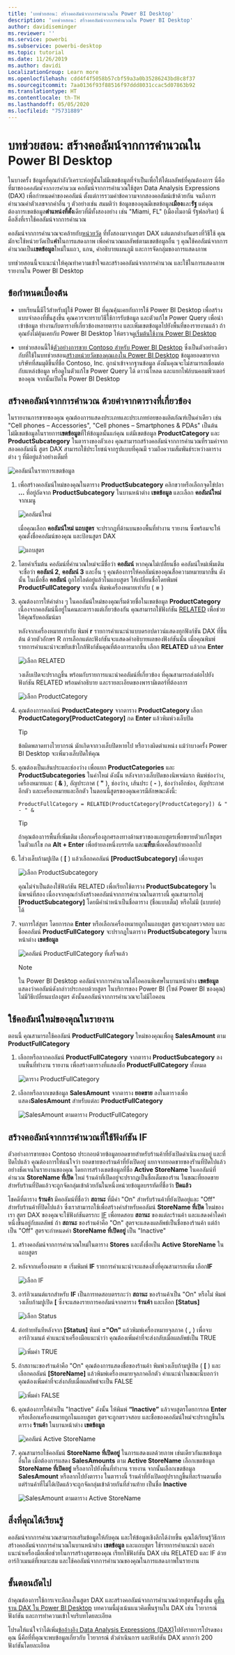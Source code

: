 ```yaml
---
title: 'บทช่วยสอน: สร้างคอลัมน์จากการคำนวณใน Power BI Desktop'
description: 'บทช่วยสอน: สร้างคอลัมน์จากการคำนวณใน Power BI Desktop'
author: davidiseminger
ms.reviewer: ''
ms.service: powerbi
ms.subservice: powerbi-desktop
ms.topic: tutorial
ms.date: 11/26/2019
ms.author: davidi
LocalizationGroup: Learn more
ms.openlocfilehash: cdd4f4f5058b57cbf59a3a0b35286243bd8c8f37
ms.sourcegitcommit: 7aa0136f93f88516f97ddd8031ccac5d07863b92
ms.translationtype: HT
ms.contentlocale: th-TH
ms.lasthandoff: 05/05/2020
ms.locfileid: "75731889"
---
```

# <a name="tutorial-create-calculated-columns-in-power-bi-desktop"></a>บทช่วยสอน: สร้างคอลัมน์จากการคำนวณใน Power BI Desktop

ในบางครั้ง ข้อมูลที่คุณกำลังวิเคราะห์อยู่นั้นไม่มีเขตข้อมูลที่จำเป็นเพื่อให้ได้ผลลัพธ์ที่คุณต้องการ นี่คือที่มาของ*คอลัมน์จากการคำนวณ* คอลัมน์จากการคำนวณใช้สูตร Data Analysis Expressions (DAX) เพื่อกำหนดค่าของคอลัมน์ ตั้งแต่การรวมค่าข้อความจากสองคอลัมน์เข้าด้วยกัน จนถึงการคำนวณค่าตัวเลขจากค่าอื่น ๆ ตัวอย่างเช่น สมมติว่า ข้อมูลของคุณมีเขตข้อมูล**เมือง**และ**รัฐ** แต่คุณต้องการเขตข้อมูล**ตำแหน่งที่ตั้ง**เดียวที่มีทั้งสองอย่าง เช่น "Miami, FL" (เมืองไมอามี รัฐฟลอริดา) นี่คือสิ่งที่เราใช้คอลัมน์จากการคำนวณ

คอลัมน์จากการคำนวณจะคล้ายกับ[หน่วยวัด](desktop-tutorial-create-measures.md) ที่ทั้งสองมาจากสูตร DAX แต่แตกต่างกันตรงที่วิธีใช้ คุณมักจะใช้หน่วยวัดเป็น**ค่า**ในการแสดงภาพ เพื่อคำนวณผลลัพธ์ตามเขตข้อมูลอื่น ๆ คุณใช้คอลัมน์จากการคำนวณเป็น**เขตข้อมูล**ใหม่ในแถว, แกน, คำอธิบายแผนภูมิ และการจัดกลุ่มของการแสดงภาพ

บทช่วยสอนนี้จะแนะนำให้คุณทำความเข้าใจและสร้างคอลัมน์จากการคำนวณ และใช้ในการแสดงภาพรายงานใน Power BI Desktop

## <a name="prerequisites"></a>ข้อกำหนดเบื้องต้น

- บทเรียนนี้มีไว้สำหรับผู้ใช้ Power BI ที่คุณคุ้นเคยกับการใช้ Power BI Desktop เพื่อสร้างแบบจำลองที่ขั้นสูงขึ้น คุณควรจะทราบวิธีใช้การรับข้อมูล และตัวแก้ไข Power Query เพื่อนำเข้าข้อมูล ทำงานกับตารางที่เกี่ยวข้องหลายตาราง และเพิ่มเขตข้อมูลไปยังพื้นที่ของรายงานแล้ว ถ้าคุณยังไม่คุ้นเคยกับ Power BI Desktop ให้ตรวจดู[เริ่มต้นใช้งาน Power BI Desktop](desktop-getting-started.md)
  
- บทช่วยสอนนี้ใช้[ตัวอย่างการขาย Contoso สำหรับ Power BI Desktop](https://download.microsoft.com/download/4/6/A/46AB5E74-50F6-4761-8EDB-5AE077FD603C/Contoso%20Sales%20Sample%20for%20Power%20BI%20Desktop.zip) ซึ่งเป็นตัวอย่างเดียวกับที่ใช้ในบทช่วยสอน[สร้างหน่วยวัดของคุณเองใน Power BI Desktop](desktop-tutorial-create-measures.md) ข้อมูลยอดขายจากบริษัทที่สมมุติขึ้นที่ชื่อ Contoso, Inc. ถูกนำเข้าจากฐานข้อมูล ดังนั้นคุณจะไม่สามารถเชื่อมต่อกับแหล่งข้อมูล หรือดูในตัวแก้ไข Power Query ได้ ดาวน์โหลด และแยกไฟล์บนคอมพิวเตอร์ของคุณ จากนั้นเปิดใน Power BI Desktop

## <a name="create-a-calculated-column-with-values-from-related-tables"></a>สร้างคอลัมน์จากการคำนวณ ด้วยค่าจากตารางที่เกี่ยวข้อง

ในรายงานการขายของคุณ คุณต้องการแสดงประเภทและประเภทย่อยของผลิตภัณฑ์เป็นค่าเดียว เช่น "Cell phones – Accessories", "Cell phones – Smartphones & PDAs" เป็นต้น ไม่มีเขตข้อมูลในรายการ**เขตข้อมูล**ที่ให้ข้อมูลนั้นแก่คุณ แต่มีเขตข้อมูล **ProductCategory** และ **ProductSubcategory** ในตารางของตัวเอง คุณสามารถสร้างคอลัมน์จากการคำนวณที่รวมค่าจากสองคอลัมน์นี้ สูตร DAX สามารถใช้ประโยชน์จากรูปแบบที่คุณมี รวมถึงความสัมพันธ์ระหว่างตารางต่าง ๆ ที่มีอยู่แล้วอย่างเต็มที่

 ![คอลัมน์ในรายการเขตข้อมูล](media/desktop-tutorial-create-calculated-columns/create1.png)

1. เพื่อสร้างคอลัมน์ใหม่ของคุณในตาราง **ProductSubcategory** คลิกขวาหรือเลือกจุดไข่ปลา **...** ที่อยู่ถัดจาก **ProductSubcategory** ในบานหน้าต่าง **เขตข้อมูล** และเลือก **คอลัมน์ใหม่** จากเมนู

   ![คอลัมน์ใหม่](media/desktop-tutorial-create-calculated-columns/create2.png)

   เมื่อคุณเลือก **คอลัมน์ใหม่** **แถบสูตร** จะปรากฏที่ด้านบนของพื้นที่ทำงาน รายงาน ซึ่งพร้อมจะให้คุณตั้งชื่อคอลัมน์ของคุณ และป้อนสูตร DAX

   ![แถบสูตร](media/desktop-tutorial-create-calculated-columns/create3.png)

2. โดยค่าเริ่มต้น คอลัมน์ที่คำนวณใหม่จะมีชื่อว่า **คอลัมน์** หากคุณไม่เปลี่ยนชื่อ คอลัมน์ใหม่เพิ่มเติมจะชื่อว่า **คอลัมน์ 2**, **คอลัมน์ 3** และอื่น ๆ คุณต้องการให้คอลัมน์ของคุณสื่อความหมายมากขึ้น ดังนั้น ในเมื่อชื่อ **คอลัมน์** ถูกไฮไลต์อยู่แล้วในแถบสูตร ให้เปลี่ยนชื่อโดยพิมพ์ **ProductFullCategory** จากนั้น พิมพ์เครื่องหมายเท่ากับ ( **=** )

3. คุณต้องการให้ค่าต่าง ๆ ในคอลัมน์ใหม่ของคุณเริ่มด้วยชื่อในเขตข้อมูล **ProductCategory** เนื่องจากคอลัมน์นี้อยู่ในคนละตารางแต่เกี่ยวข้องกัน คุณสามารถใช้ฟังก์ชัน [RELATED](https://msdn.microsoft.com/library/ee634202.aspx) เพื่อช่วยให้คุณรับคอลัมน์มา

   หลังจากเครื่องหมายเท่ากับ พิมพ์ **r** รายการคำแนะนำแบบดรอปดาวน์แสดงทุกฟังก์ชัน DAX ที่ขึ้นต้น ด้วยตัวอักษร R การเลือกแต่ละฟังก์ชันจะแสดงคำอธิบายผลของฟังก์ชันนั้น เมื่อคุณพิมพ์ รายการคำแนะนำจะขยับเข้าใกล้ฟังก์ชันคุณที่ต้องการมากขึ้น เลือก **RELATED** แล้วกด **Enter**

   ![เลือก RELATED](media/desktop-tutorial-create-calculated-columns/create4.png)

   วงเล็บเปิดจะปรากฏขึ้น พร้อมกับรายการแนะนำคอลัมน์ที่เกี่ยวข้อง ที่คุณสามารถส่งต่อไปยังฟังก์ชัน RELATED พร้อมคำอธิบาย และรายละเอียดของพารามิเตอร์ที่ต้องการ

   ![เลือก ProductCategory](media/desktop-tutorial-create-calculated-columns/create5.png)

4. คุณต้องการคอลัมน์ **ProductCategory** จากตาราง **ProductCategory** เลือก **ProductCategory[ProductCategory]** กด **Enter** แล้วพิมพ์วงเล็บปิด

    > [!TIP]
    > ข้อผิดพลาดทางไวยากรณ์ มักเกิดจากวงเล็บปิดหายไป หรือวางผิดตำแหน่ง แม้ว่าบางครั้ง Power BI Desktop จะเพิ่มวงเล็บปิดให้คุณ

5. คุณต้องเป็นเส้นประและช่องว่าง เพื่อแยก **ProductCategories** และ **ProductSubcategories** ในค่าใหม่ ดังนั้น หลังจากวงเล็บปิดของนิพจน์แรก พิมพ์ช่องว่าง, เครื่องหมายและ ( **&** ), อัญประกาศ ( **"** ), ช่องว่าง, เส้นประ ( **-** ), ช่องว่างอีกช่อง, อัญประกาศอีกตัว และเครื่องหมายและอีกตัว ในตอนนี้สูตรของคุณควรมีลักษณะดังนี้:

    `ProductFullCategory = RELATED(ProductCategory[ProductCategory]) & " - " &`

    > [!TIP]
    > ถ้าคุณต้องการพื้นที่เพิ่มเติม เลือกเครื่องลูกศรลงทางด้านขวาของแถบสูตรเพื่อขยายตัวแก้ไขสูตร ในตัวแก้ไข กด **Alt + Enter** เพื่อย้ายลงหนึ่งบรรทัด และ**แท็บ**เพื่อเคลื่อนย้ายออกไป

6. ใส่วงเล็บก้ามปูเปิด ( **[** ) แล้วเลือกคอลัมน์ **[ProductSubcategory]** เพื่อจบสูตร 

    ![เลือก ProductSubcategory](media/desktop-tutorial-create-calculated-columns/create6.png)

    คุณไม่จำเป็นต้องใช้ฟังก์ชัน RELATED เพื่อเรียกใช้ตาราง **ProductSubcategory** ในนิพจน์ที่สอง เนื่องจากคุณกำลังสร้างคอลัมน์จากการคำนวณในตารางนี้ คุณสามารถใสj **[ProductSubcategory]** โดยมีคำนำหน้าเป็นชื่อตาราง (ชื่อแบบเต็ม) หรือไม่มี (แบบย่อ) ได้

7. จบการใส่สูตร โดยการกด **Enter** หรือเลือกเครื่องหมายถูกในแถบสูตร สูตรจะถูกตรวจสอบ และชื่อคอลัมน์ **ProductFullCategory** จะปรากฏในตาราง **ProductSubcategory** ในบานหน้าต่าง **เขตข้อมูล**

   ![คอลัมน์ ProductFullCategory ที่เสร็จแล้ว](media/desktop-tutorial-create-calculated-columns/create7.png)

    >[!NOTE]
    >ใน Power BI Desktop คอลัมน์จากการคำนวณได้ไอคอนพิเศษในบานหน้าต่าง **เขตข้อมูล** แสดงว่าคอลัมน์ดังกล่าวประกอบด้วยสูตร ในบริการของ Power BI (ไซต์ Power BI ของคุณ) ไม่มีวิธีเปลี่ยนแปลงสูตร ดังนั้นคอลัมน์จากการคำนวณจะไม่มีไอคอน

## <a name="use-your-new-column-in-a-report"></a>ใช้คอลัมน์ใหม่ของคุณในรายงาน

ตอนนี้ คุณสามารถใช้คอลัมน์ **ProductFullCategory** ใหม่ของคุณเพื่อดู **SalesAmount** ตาม **ProductFullCategory**

1. เลือกหรือลากคอลัมน์ **ProductFullCategory** จากตาราง **ProductSubcategory** ลงบนพื้นที่ทำงาน รายงาน เพื่อสร้างตารางที่แสดงชื่อ **ProductFullCategory** ทั้งหมด

   ![ตาราง ProductFullCategory](media/desktop-tutorial-create-calculated-columns/vis1.png)

2. เลือกหรือลากเขตข้อมูล **SalesAmount** จากตาราง **ยอดขาย** ลงในตารางเพื่อแสดง**SalesAmount** สำหรับแต่ละ **ProductFullCategory**

   ![SalesAmount ตามตาราง ProductFullCategory](media/desktop-tutorial-create-calculated-columns/vis2.png)

## <a name="create-a-calculated-column-that-uses-an-if-function"></a>สร้างคอลัมน์จากการคำนวณที่ใช้ฟังก์ชัน IF

ตัวอย่างการขายของ Contoso ประกอบด้วยข้อมูลยอดขายสำหรับร้านค้าที่ยังเปิดดำเนินงานอยู่ และที่ปิดไปแล้ว คุณต้องการให้แน่ใจว่า ยอดขายของร้านค้าที่ยังเปิดอยู่ แยกจากยอดขายของรัานที่ปิดไปแล้วอย่างชัดเจนในรายงานของคุณ โดยการสร้างเขตข้อมูลที่ชื่อ **Active StoreName** ในคอลัมน์ที่คำนวณ **StoreName ที่เปิด** ใหม่ ร้านค้าที่เปิดอยู่จะปรากฏเป็นชื่อเต็มของร้าน ในขณะที่ยอดขายสำหรับร้านที่ปิดแล้วจะถูกจัดกลุ่มเข้าด้วยกันในหนึ่งหน่วยข้อมูลบรรทัดที่ชื่อว่า **ปิดแล้ว**

โชคดีที่ตาราง **ร้านค้า** มีคอลัมน์ที่ชื่อว่า **สถานะ** ที่มีค่า "On" สำหรับร้านค้าที่ยังเปิดอยู่และ "Off" สำหรับร้านค้าที่ปิดไปแล้ว ซึ่งเราสามารถใช้เพื่อสร้างค่าสำหรับคอลัมน์ **StoreName ที่เปิด** ใหม่ของเรา สูตร DAX ของคุณจะใช้ฟังก์ชันตรรกะ [IF](https://msdn.microsoft.com/library/ee634824.aspx) เพื่อทดสอบ **สถานะ** ของแต่ละร้านค้า และแสดงค่าใดค่าหนึ่งขึ้นอยู่กับผลลัพธ์ ถ้า **สถานะ** ของร้านค้าคือ "On" สูตรจะแสดงผลลัพธ์เป็นชื่อของร้านค้า แต่ถ้าเป็น "Off" สูตรจะกำหนดค่า **StoreName ที่เปิดอยู่** เป็น "Inactive"

1. สร้างคอลัมน์จากการคำนวณใหม่ในตาราง **Stores** และตั้งชื่อเป็น **Active StoreName** ในแถบสูตร

2. หลังจากเครื่องหมาย **=** เริ่มพิมพ์ **IF** รายการคำแนะนำจะแสดงสิ่งที่คุณสามารถเพิ่ม เลือก**IF**

    ![เลือก IF](media/desktop-tutorial-create-calculated-columns/if1.png)

3. อาร์กิวเมนต์แรกสำหรับ **IF** เป็นการทดสอบตรรกะว่า **สถานะ** ของร้านค้าเป็น "On" หรือไม่ พิมพ์วงเล็บก้ามปูเปิด **[** ซึ่งจะแสดงรายการคอลัมน์จากตาราง **ร้านค้า** และเลือก **[Status]**

    ![เลือก Status](media/desktop-tutorial-create-calculated-columns/if2.png)

4. ต่อท้ายทันทีหลังจาก **[Status]** พิมพ์ **="On"** แล้วพิมพ์เครื่องหมายจุลภาค ( **,** ) เพื่อจบอาร์กิวเมนต์ คำแนะนำเครื่องมือแนะนำว่า คุณต้องเพิ่มค่าที่จะส่งกลับเมื่อผลลัพธ์เป็น TRUE

    ![เพิ่มค่า TRUE](media/desktop-tutorial-create-calculated-columns/if3.png)

5. ถ้าสถานะของร้านค้าคือ "On" คุณต้องการแสดงชื่อของร้านค้า พิมพ์วงเล็บก้ามปูเปิด ( **[** ) และเลือกคอลัมน์ **[StoreName]** แล้วพิมพ์เครื่องหมายจุลภาคอีกตัว คำแนะนำในขณะนี้บอกว่า คุณต้องเพิ่มค่าที่จะส่งกลับเมื่อผลลัพธ์จะเป็น FALSE

    ![เพิ่มค่า FALSE](media/desktop-tutorial-create-calculated-columns/if4.png)

6. คุณต้องการให้ค่าเป็น "Inactive" ดังนั้น ให้พิมพ์ **“Inactive”** แล้วจบสูตรโดยการกด **Enter** หรือเลือกเครื่องหมายถูกในแถบสูตร สูตรจะถูกตรวจสอบ และชื่อของคอลัมน์ใหม่จะปรากฏขึ้นในตาราง **ร้านค้า** ในบานหน้าต่าง **เขตข้อมูล**

    ![คอลัมน์ Active StoreName](media/desktop-tutorial-create-calculated-columns/if5.png)

7. คุณสามารถใช้คอลัมน์ **StoreName ที่เปิดอยู่** ในการแสดงผลด้วยภาพ เช่นเดียวกันเขตข้อมูลอื่นใด เมื่อต้องการแสดง **SalesAmounts** ตาม **Active StoreName** เลือกเขตข้อมูล **StoreName ที่เปิดอยู่** หรือลากไปยังพื้นที่ทำงาน รายงาน จากนั้นเลือกเขตข้อมูล **SalesAmount** หรือลากไปยังตาราง ในตารางนี้ ร้านค้าที่ยังเปิดอยู่ปรากฏขึ้นทีละร้านตามชื่อ แต่ร้านค้าที่ไม่ได้เปิดแล้วจะถูกจัดกลุ่มเข้าด้วยกันที่ส่วนท้าย เป็นชื่อ **Inactive**

    ![SalesAmount ตามตาราง Active StoreName](media/desktop-tutorial-create-calculated-columns/if6.png)

## <a name="what-youve-learned"></a>สิ่งที่คุณได้เรียนรู้

คอลัมน์จากการคำนวณสามารถเสริมข้อมูลให้กับคุณ และให้ข้อมูลเชิงลึกได้ง่ายขึ้น คุณได้เรียนรู้วิธีการสร้างคอลัมน์จากการคำนวณในบานหน้าต่าง **เขตข้อมูล** และแถบสูตร ใช้รายการคำแนะนำ และคำแนะนำเครื่องมือเพื่อช่วยในการสร้างสูตรของคุณ เรียกใช้ฟังก์ชัน DAX เช่น RELATED และ IF ด้วยอาร์กิวเมนต์ที่เหมาะสม และใช้คอลัมน์จากการคำนวณของคุณในการแสดงภาพในรายงาน

## <a name="next-steps"></a>ขั้นตอนถัดไป

ถ้าคุณต้องการใช้การเจาะลึกลงในสูตร DAX และสร้างคอลัมน์จากการคำนวณด้วยสูตรขั้นสูงขึ้น ดู[พื้นฐาน DAX ใน Power BI Desktop](desktop-quickstart-learn-dax-basics.md) บทความนี้มุ่งเน้นแนวคิดพื้นฐานใน DAX เช่น ไวยากรณ์ ฟังก์ชัน และการทำความเข้าใจบริบทโดยละเอียด

โปรดให้แน่ใจว่าได้เพิ่ม[ข้ออ้างอิง Data Analysis Expressions (DAX)](https://msdn.microsoft.com/library/gg413422.aspx)ไปยังรายการโปรดของคุณ นี่คือที่ที่คุณจะพบข้อมูลเกี่ยวกับ ไวยากรณ์ ตัวดำเนินการ และฟังก์ชัน DAX มากกว่า 200 ฟังก์ชันโดยละเอียด
